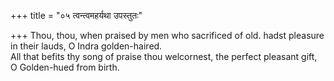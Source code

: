 +++
title = "०५ त्वन्त्वमहर्यथा उपस्तुतः"

+++
Thou, thou, when praised by men who sacrificed of old. hadst pleasure in their lauds, O Indra golden-haired.  
     All that befits thy song of praise thou welcornest, the perfect pleasant gift, O Golden-hued from birth.